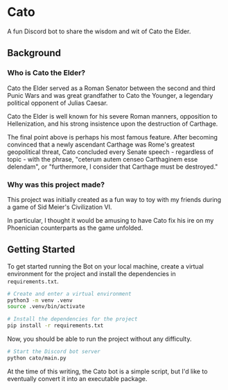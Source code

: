 # Cato

A fun Discord bot to share the wisdom and wit of Cato the Elder.

## Background

### Who is Cato the Elder?

Cato the Elder served as a Roman Senator between the second and third Punic
Wars and was great grandfather to Cato the Younger, a legendary political
opponent of Julias Caesar.

Cato the Elder is well known for his severe Roman manners, opposition to
Hellenization, and his strong insistence upon the destruction of
Carthage.

The final point above is perhaps his most famous feature.  After becoming
convinced that a newly ascendant Carthage was Rome's greatest geopolitical
threat, Cato concluded every Senate speech - regardless of topic - with the
phrase, "ceterum autem censeo Carthaginem esse delendam", or "furthermore, I
consider that Carthage must be destroyed."

### Why was this project made?

This project was initially created as a fun way to toy with my friends during a
game of Sid Meier's Civilization VI.

In particular, I thought it would be amusing to have Cato fix his ire on my
Phoenician counterparts as the game unfolded.

## Getting Started

To get started running the Bot on your local machine, create a virtual
environment for the project and install the dependencies in
`requirements.txt`.

```bash
# Create and enter a virtual environment
python3 -m venv .venv
source .venv/bin/activate

# Install the dependencies for the project
pip install -r requirements.txt
```

Now, you should be able to run the project without any difficulty.

```bash
# Start the Discord bot server
python cato/main.py
```

At the time of this writing, the Cato bot is a simple script, but I'd
like to eventually convert it into an executable package.